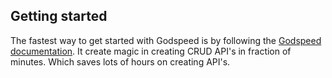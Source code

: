 ## Getting started
The fastest way to get started with Godspeed is by following the [Godspeed documentation](https://docs.mindgrep.com/).
It create magic in creating CRUD API's in fraction of minutes. Which saves lots of hours on creating API's.